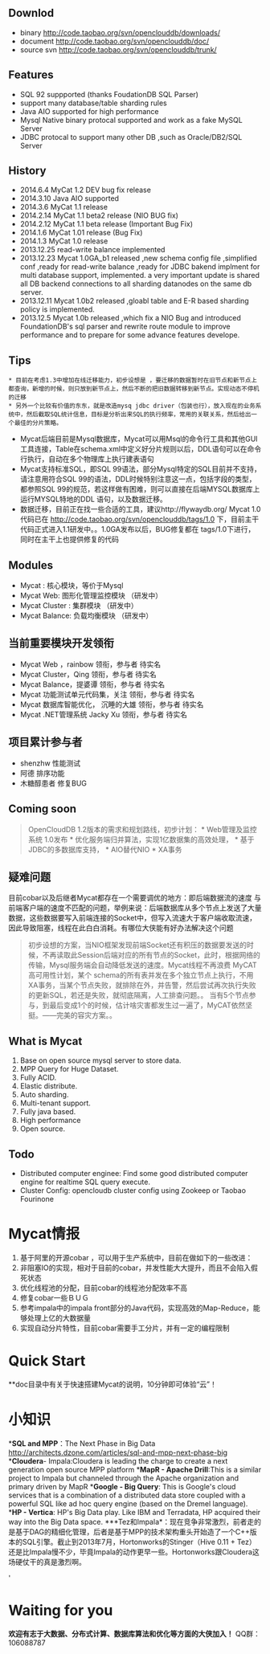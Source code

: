 ## Downlod ##
  * binary http://code.taobao.org/svn/openclouddb/downloads/
  * document http://code.taobao.org/svn/openclouddb/doc/
  * source svn http://code.taobao.org/svn/openclouddb/trunk/
## Features ##
  * SQL 92 suppported (thanks FoudationDB SQL Parser)
  * support many database/table sharding rules
  * Java AIO supported for high performance
  * Mysql Native binary protocal supported and work as a fake MySQL Server
  * JDBC protocal to support many other DB ,such as Oracle/DB2/SQL Server

## History ##
  * 2014.6.4  MyCat 1.2 DEV bug fix release
  * 2014.3.10  Java AIO supported
  * 2014.3.6   MyCat 1.1 release
  * 2014.2.14  MyCat 1.1 beta2 release (NIO BUG fix)
  * 2014.2.12  MyCat 1.1 beta release (Important Bug Fix)
  * 2014.1.6  MyCat 1.01 release (Bug Fix)
  * 2014.1.3  MyCat 1.0 release
  * 2013.12.25 read-write balance implemented
  * 2013.12.23 Mycat 1.0GA\_b1 released ,new schema config file ,simplified conf ,ready for read-write balance ,ready for JDBC bakend implment for multi database support, implemented. a very important update is shared all DB backend connections to all sharding datanodes on the same db server.
  * 2013.12.11 Mycat 1.0b2 released ,gloabl table and E-R based sharding policy is implemented.
  * 2013.12.5 Mycat 1.0b released ,which fix a NIO Bug and introduced FoundationDB's sql parser and rewrite route module to improve performance and to prepare for some advance features develope.
## Tips ##
    * 目前在考虑1.3中增加在线迁移能力，初步设想是 ，要迁移的数据暂时在旧节点和新节点上都查询，新增的时候，则只放到新节点上，然后不断的把旧数据转移到新节点。实现动态不停机的迁移
    * 另外一个比较有价值的东东，就是改造mysq jdbc driver（包装也行），放入现在的业务系统中，然后截取SQL统计信息，目标是分析出来SQL的执行频率，常用的关联关系，然后给出一个最佳的分片策略。

  * Mycat后端目前是Mysql数据库，Mycat可以用Msql的命令行工具和其他GUI工具连接，Table在schema.xml中定义好分片规则以后，DDL语句可以在命令行执行，自动在多个物理库上执行建表语句
  * Mycat支持标准SQL，即SQL 99语法，部分Mysql特定的SQL目前并不支持，请注意用符合SQL 99的语法，DDL时候特别注意这一点，包括字段的类型，都参照SQL 99的规范，若这样做有困难，则可以直接在后端MYSQL数据库上运行MYSQL特地的DDL 语句，以及数据迁移。
  * 数据迁移，目前正在找一些合适的工具，建议http://flywaydb.org/
Mycat 1.0代码已在 http://code.taobao.org/svn/openclouddb/tags/1.0 下，目前主干代码正式进入1.1研发中。。1.0GA发布以后，BUG修复都在 tags/1.0下进行，同时在主干上也提供修复的代码
## Modules ##
  * Mycat : 核心模块，等价于Mysql
  * Mycat Web: 图形化管理监控模块   （研发中）
  * Mycat Cluster : 集群模块   （研发中）
  * Mycat Balance: 负载均衡模块 （研发中）
## 当前重要模块开发领衔 ##
  * Mycat Web ，rainbow  领衔，参与者 待实名
  * Mycat Cluster，Qing  领衔，参与者 待实名
  * Mycat Balance，提婆谭 领衔，参与者 待实名
  * Mycat 功能测试单元代码集，关注 领衔，参与者 待实名
  * Mycat 数据库智能优化， 沉睡的大雄 领衔，参与者 待实名
  * Mycat .NET管理系统  Jacky Xu 领衔，参与者 待实名
## 项目累计参与者 ##
  * shenzhw 性能测试
  * 阿德 排序功能
  * 木糖醇患者 修复BUG

## Coming soon ##
> OpenCloudDB 1.2版本的需求和规划路线，初步计划：
    * Web管理及监控系统 1.0发布
    * 优化服务端归并算法，实现1亿数据集的高效处理，
    * 基于JDBC的多数据库支持，
    * AIO替代NIO
    * XA事务

## 疑难问题 ##
目前cobar以及后继者Mycat都存在一个需要调优的地方：即后端数据流的速度 与前端客户端的速度不匹配的问题，举例来说：后端数据库从多个节点上发送了大量数据，这些数据要写入前端连接的Socket中，但写入流速大于客户端收取流速，因此导致阻塞，线程在此白白消耗。有哪位大侠能有好办法解决这个问题
> 初步设想的方案，当NIO框架发现前端Socket还有积压的数据要发送的时候，不再读取此Session后端对应的所有节点的Socket，此时，根据网络的传输，Mysql服务端会自动降低发送的速度。Mycat线程不再浪费
MyCAT 高可用性计划，某个 schema的所有表并发在多个独立节点上执行，不用XA事务，当某个节点失败，就排除在外，并告警，然后尝试再次执行失败的更新SQL，若还是失败，就彻底隔离，人工排查问题。。
当有5个节点参与，到最后变成1个的时候，估计啥灾害都发生过一遍了，MyCAT依然坚挺。——完美的容灾方案。。

## What is Mycat ##
  1. Base on open source mysql server to store data.
  1. MPP Query for Huge Dataset.
  1. Fully ACID.
  1. Elastic distribute.
  1. Auto sharding.
  1. Multi-tenant support.
  1. Fully java based.
  1. High performance
  1. Open source.


## Todo ##
  * Distributed computer enginee: Find some good distributed computer engine for realtime SQL query execute.
  * Cluster Config: opencloudb cluster config using Zookeep or Taobao Fourinone

# Mycat情报 #

  1. 基于阿里的开源cobar ，可以用于生产系统中，目前在做如下的一些改进：
  1. 非阻塞IO的实现，相对于目前的cobar，并发性能大大提升，而且不会陷入假死状态
  1. 优化线程池的分配，目前cobar的线程池分配效率不高
  1. 修复cobar一些ＢＵＧ
  1. 参考impala中的impala front部分的Java代码，实现高效的Map-Reduce，能够处理上亿的大数据量
  1. 实现自动分片特性，目前cobar需要手工分片，并有一定的编程限制

# Quick Start #
**doc目录中有关于快速搭建Mycat的说明，10分钟即可体验“云”！
# 小知识 #
  ***SQL and MPP**：The Next Phase in Big Data  http://architects.dzone.com/articles/sql-and-mpp-next-phase-big
  ***Cloudera**- Impala:Cloudera is leading the charge to create a next generation open source MPP platform
  ***MapR - Apache Drill**:This is a similar project to Impala but channeled through the Apache organization and primary driven by MapR
  ***Google - Big Query**: This is Google's cloud services that is a combination of a distributed data store coupled with a powerful SQL like ad hoc query engine (based on the Dremel language).
  ***HP - Vertica**: HP's Big Data play. Like IBM and Terradata, HP acquired their way into the Big Data space.
  ***Tez和Impala\*：现在竞争非常激烈，前者走的是基于DAG的精细化管理，后者是基于MPP的技术架构重头开始造了一个C++版本的SQL引擎。截止到2013年7月，Hortonworks的Stinger（Hive 0.11 + Tez）还是比Impala慢不少，毕竟Impala的动作更早一些。Hortonworks跟Cloudera这场硬仗干的真是激烈啊。





'
# Waiting for you #
**欢迎有志于大数据、分布式计算、数据库算法和优化等方面的大侠加入！** QQ群：106088787